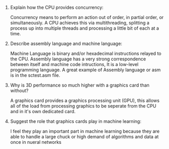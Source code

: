 <!-- Answers to the Short Answer Essay Questions go here -->

1.  Explain how the CPU provides concurrency:

    Concurrency means to perform an action out of order, in partial order, or simultaneously. A CPU achieves this via multithreading, splitting a process up into multiple threads and processing a little bit of each at a time.

2.  Describe assembly language and machine language:

    Machine Language is binary and/or hexadecimal instructions relayed to the CPU.
    Assembly language has a very strong correspondence between itself and machine code intructions, It is a low-level programming language. A great example of Assembly language or asm is in the sctest.asm file.

3)  Why is 3D performance so much higher with a graphics card than without?

    A graphics card provides a graphics processing unit (GPU), this allows all of the load from processing graphics to be seperate from the CPU and in it's own dedicated card.

4.  Suggest the role that graphics cards play in machine learning:

    I feel they play an important part in machine learning because they are able to handle a large chuck or high demand of algorithms and data at once in nueral networks
